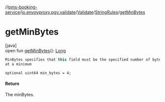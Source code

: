 //[pms-booking-service](../../../../index.md)/[io.envoyproxy.pgv.validate](../../index.md)/[Validate](../index.md)/[StringRules](index.md)/[getMinBytes](get-min-bytes.md)

# getMinBytes

[java]\
open fun [getMinBytes](get-min-bytes.md)(): [Long](https://kotlinlang.org/api/core/kotlin-stdlib/kotlin/-long/index.html)

```kotlin
MinBytes specifies that this field must be the specified number of bytes
at a minimum

```
`optional uint64 min_bytes = 4;`

#### Return

The minBytes.